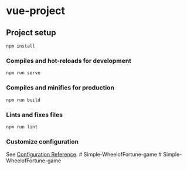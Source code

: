 # vue-project

## Project setup
```
npm install
```

### Compiles and hot-reloads for development
```
npm run serve
```

### Compiles and minifies for production
```
npm run build
```

### Lints and fixes files
```
npm run lint
```

### Customize configuration
See [Configuration Reference](https://cli.vuejs.org/config/).
#   S i m p l e - W h e e l o f F o r t u n e - g a m e  
 #   S i m p l e - W h e e l o f F o r t u n e - g a m e  
 